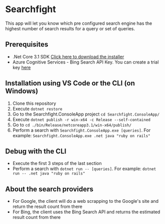 # Searchfight

This app will let you know which pre configured search engine has the highest number of search results for a query or set of queries.

## Prerequisites

* .Net Core 3.1 SDK [Click here to download the installer](https://dotnet.microsoft.com/download)
* Azure Cognitive Services - Bing Search API Key. You can create a trial key [here](https://azure.microsoft.com/en-us/try/cognitive-services/my-apis/?api=bing-web-search-api)

## Installation using VS Code or the CLI (on Windows)

1. Clone this repository
2. Execute `dotnet restore`
3. Go to the Searchfight.ConsoleApp project `cd Searchfight.ConsoleApp/`
4. Execute `dotnet publish -r win-x64 -c Release --self-contained`
5. Go to `cd ./bin/Release/netcoreapp3.1/win-x64/publish/`
6. Perform a search with `Searchfight.ConsoleApp.exe [queries]`. For example: `Searchfight.ConsoleApp.exe .net java "ruby on rails"`

## Debug with the CLI

* Execute the first 3 steps of the last section
* Perform a search with `dotnet run -- [queries]`. For example: `dotnet run -- .net java "ruby on rails"`

## About the search providers

* For Google, the client will do a web scrapping to the Google's site and return the result count from there
* For Bing, the client uses the Bing Search API and returns the estimated result count from there